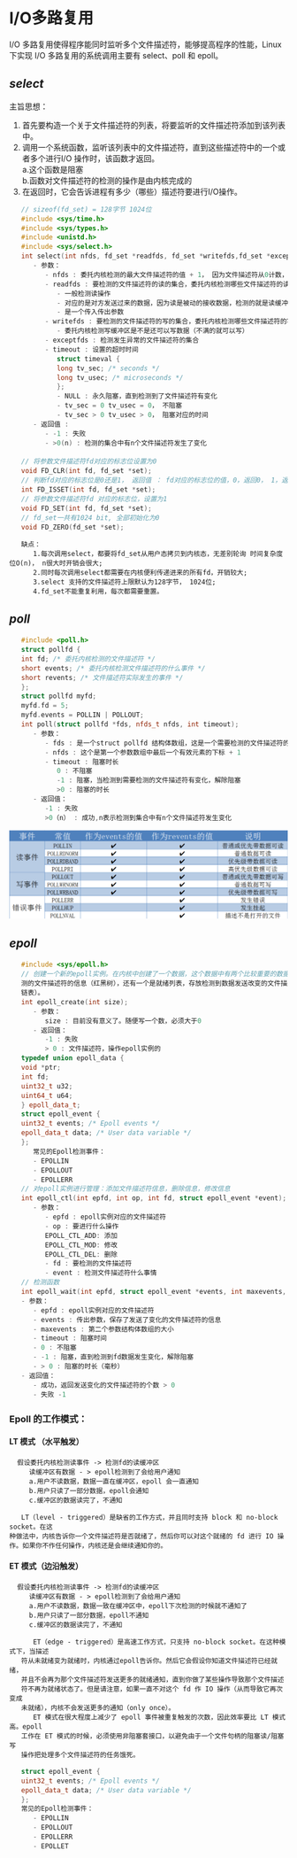 # I/O多路复用
I/O 多路复用使得程序能同时监听多个文件描述符，能够提高程序的性能，Linux 下实现 I/O 多路复用的系统调用主要有 select、poll 和 epoll。

## ***select***
   主旨思想：   
   1. 首先要构造一个关于文件描述符的列表，将要监听的文件描述符添加到该列表中。   
   2. 调用一个系统函数，监听该列表中的文件描述符，直到这些描述符中的一个或者多个进行I/O
   操作时，该函数才返回。   
      a.这个函数是阻塞   
      b.函数对文件描述符的检测的操作是由内核完成的   
   3. 在返回时，它会告诉进程有多少（哪些）描述符要进行I/O操作。   
```c++
   // sizeof(fd_set) = 128字节 1024位
   #include <sys/time.h>
   #include <sys/types.h>
   #include <unistd.h>
   #include <sys/select.h>
   int select(int nfds, fd_set *readfds, fd_set *writefds,fd_set *exceptfds, struct timeval *timeout);
      - 参数：
         - nfds : 委托内核检测的最大文件描述符的值 + 1， 因为文件描述符从0计数， 最大值+1才能取到最大的那个文件描述符
         - readfds : 要检测的文件描述符的读的集合，委托内核检测哪些文件描述符的读的属性
            - 一般检测读操作
            - 对应的是对方发送过来的数据，因为读是被动的接收数据，检测的就是读缓冲区
            - 是一个传入传出参数
         - writefds : 要检测的文件描述符的写的集合，委托内核检测哪些文件描述符的写的属性
            - 委托内核检测写缓冲区是不是还可以写数据（不满的就可以写）
         - exceptfds : 检测发生异常的文件描述符的集合
         - timeout : 设置的超时时间
            struct timeval {
            long tv_sec; /* seconds */
            long tv_usec; /* microseconds */
            };
            - NULL : 永久阻塞，直到检测到了文件描述符有变化
            - tv_sec = 0 tv_usec = 0， 不阻塞
            - tv_sec > 0 tv_usec > 0， 阻塞对应的时间
      - 返回值 :
         - -1 : 失败
         - >0(n) : 检测的集合中有n个文件描述符发生了变化
      
   // 将参数文件描述符fd对应的标志位设置为0
   void FD_CLR(int fd, fd_set *set);
   // 判断fd对应的标志位是0还是1， 返回值 ： fd对应的标志位的值，0，返回0， 1，返回1
   int FD_ISSET(int fd, fd_set *set);
   // 将参数文件描述符fd 对应的标志位，设置为1
   void FD_SET(int fd, fd_set *set);
   // fd_set一共有1024 bit, 全部初始化为0
   void FD_ZERO(fd_set *set);
```
```
   缺点：   
      1.每次调用select，都要将fd_set从用户态拷贝到内核态，无差别轮询 时间复杂度位O(n)， n很大时开销会很大;   
      2.同时每次调用select都需要在内核便利传递进来的所有fd，开销较大;   
      3.select 支持的文件描述符上限默认为128字节， 1024位;   
      4.fd_set不能重复利用，每次都需要重置。   
```

## ***poll***

```c++
   #include <poll.h>
   struct pollfd {
   int fd; /* 委托内核检测的文件描述符 */
   short events; /* 委托内核检测文件描述符的什么事件 */
   short revents; /* 文件描述符实际发生的事件 */
   };
   struct pollfd myfd;
   myfd.fd = 5;
   myfd.events = POLLIN | POLLOUT;
   int poll(struct pollfd *fds, nfds_t nfds, int timeout);
      - 参数：
         - fds : 是一个struct pollfd 结构体数组，这是一个需要检测的文件描述符的集合
         - nfds : 这个是第一个参数数组中最后一个有效元素的下标 + 1
         - timeout : 阻塞时长
            0 : 不阻塞
            -1 : 阻塞，当检测到需要检测的文件描述符有变化，解除阻塞
            >0 : 阻塞的时长
      - 返回值：
         -1 : 失败
         >0（n） : 成功,n表示检测到集合中有n个文件描述符发生变化
```
![](https://github.com/ihbal61/LinuxLearning/blob/main/6.%E7%BD%91%E7%BB%9C%E7%BC%96%E7%A8%8B%E7%9B%B8%E5%85%B3/IO%E5%A4%9A%E8%B7%AF%E5%A4%8D%E7%94%A8%EF%BC%88%E5%A4%9A%E8%B7%AF%E8%BD%AC%E6%8E%A5%EF%BC%89/poll.png)


## ***epoll***

```c++
   #include <sys/epoll.h>
   // 创建一个新的epoll实例。在内核中创建了一个数据，这个数据中有两个比较重要的数据，一个是需要检
   测的文件描述符的信息（红黑树），还有一个是就绪列表，存放检测到数据发送改变的文件描述符信息（双向
   链表）。
   int epoll_create(int size);
      - 参数：
         size : 目前没有意义了。随便写一个数，必须大于0
      - 返回值：
         -1 : 失败
         > 0 : 文件描述符，操作epoll实例的
   typedef union epoll_data {
   void *ptr;
   int fd;
   uint32_t u32;
   uint64_t u64;
   } epoll_data_t;
   struct epoll_event {
   uint32_t events; /* Epoll events */
   epoll_data_t data; /* User data variable */
   };
      常见的Epoll检测事件：
      - EPOLLIN
      - EPOLLOUT
      - EPOLLERR
   // 对epoll实例进行管理：添加文件描述符信息，删除信息，修改信息
   int epoll_ctl(int epfd, int op, int fd, struct epoll_event *event);
      - 参数：
         - epfd : epoll实例对应的文件描述符
         - op : 要进行什么操作
         EPOLL_CTL_ADD: 添加
         EPOLL_CTL_MOD: 修改
         EPOLL_CTL_DEL: 删除
         - fd : 要检测的文件描述符
         - event : 检测文件描述符什么事情
   // 检测函数
   int epoll_wait(int epfd, struct epoll_event *events, int maxevents, int timeout);
   - 参数：
      - epfd : epoll实例对应的文件描述符
      - events : 传出参数，保存了发送了变化的文件描述符的信息
      - maxevents : 第二个参数结构体数组的大小
      - timeout : 阻塞时间
      - 0 : 不阻塞
      - -1 : 阻塞，直到检测到fd数据发生变化，解除阻塞
      - > 0 : 阻塞的时长（毫秒）
   - 返回值：
      - 成功，返回发送变化的文件描述符的个数 > 0
      - 失败 -1
```
### Epoll 的工作模式：
   #### LT 模式 （水平触发）
      假设委托内核检测读事件 -> 检测fd的读缓冲区   
         读缓冲区有数据 - > epoll检测到了会给用户通知   
         a.用户不读数据，数据一直在缓冲区，epoll 会一直通知   
         b.用户只读了一部分数据，epoll会通知   
         c.缓冲区的数据读完了，不通知   
   ```
      LT（level - triggered）是缺省的工作方式，并且同时支持 block 和 no-block socket。在这
   种做法中，内核告诉你一个文件描述符是否就绪了，然后你可以对这个就绪的 fd 进行 IO 操
   作。如果你不作任何操作，内核还是会继续通知你的。
```

   #### ET 模式（边沿触发）
      假设委托内核检测读事件 -> 检测fd的读缓冲区     
         读缓冲区有数据 - > epoll检测到了会给用户通知    
         a.用户不读数据，数据一致在缓冲区中，epoll下次检测的时候就不通知了     
         b.用户只读了一部分数据，epoll不通知    
         c.缓冲区的数据读完了，不通知    
   ```  
         ET（edge - triggered）是高速工作方式，只支持 no-block socket。在这种模式下，当描述
      符从未就绪变为就绪时，内核通过epoll告诉你。然后它会假设你知道文件描述符已经就绪，
      并且不会再为那个文件描述符发送更多的就绪通知，直到你做了某些操作导致那个文件描述
      符不再为就绪状态了。但是请注意，如果一直不对这个 fd 作 IO 操作（从而导致它再次变成
      未就绪），内核不会发送更多的通知（only once）。  
         ET 模式在很大程度上减少了 epoll 事件被重复触发的次数，因此效率要比 LT 模式高。epoll
      工作在 ET 模式的时候，必须使用非阻塞套接口，以避免由于一个文件句柄的阻塞读/阻塞写
      操作把处理多个文件描述符的任务饿死。
   ```

   ```c++
      struct epoll_event {
      uint32_t events; /* Epoll events */
      epoll_data_t data; /* User data variable */
      };
      常见的Epoll检测事件：
         - EPOLLIN
         - EPOLLOUT
         - EPOLLERR
         - EPOLLET
   ```